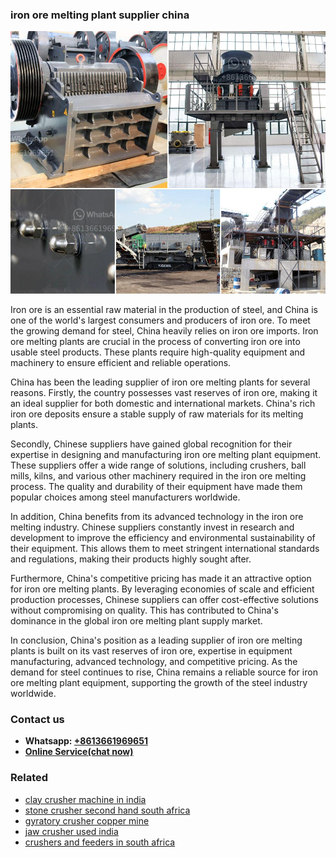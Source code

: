 <h3>iron ore melting plant supplier china</h3><img src='1704856670.jpg' alt=''><p>Iron ore is an essential raw material in the production of steel, and China is one of the world's largest consumers and producers of iron ore. To meet the growing demand for steel, China heavily relies on iron ore imports. Iron ore melting plants are crucial in the process of converting iron ore into usable steel products. These plants require high-quality equipment and machinery to ensure efficient and reliable operations.</p><p>China has been the leading supplier of iron ore melting plants for several reasons. Firstly, the country possesses vast reserves of iron ore, making it an ideal supplier for both domestic and international markets. China's rich iron ore deposits ensure a stable supply of raw materials for its melting plants.</p><p>Secondly, Chinese suppliers have gained global recognition for their expertise in designing and manufacturing iron ore melting plant equipment. These suppliers offer a wide range of solutions, including crushers, ball mills, kilns, and various other machinery required in the iron ore melting process. The quality and durability of their equipment have made them popular choices among steel manufacturers worldwide.</p><p>In addition, China benefits from its advanced technology in the iron ore melting industry. Chinese suppliers constantly invest in research and development to improve the efficiency and environmental sustainability of their equipment. This allows them to meet stringent international standards and regulations, making their products highly sought after.</p><p>Furthermore, China's competitive pricing has made it an attractive option for iron ore melting plants. By leveraging economies of scale and efficient production processes, Chinese suppliers can offer cost-effective solutions without compromising on quality. This has contributed to China's dominance in the global iron ore melting plant supply market.</p><p>In conclusion, China's position as a leading supplier of iron ore melting plants is built on its vast reserves of iron ore, expertise in equipment manufacturing, advanced technology, and competitive pricing. As the demand for steel continues to rise, China remains a reliable source for iron ore melting plant equipment, supporting the growth of the steel industry worldwide.</p><h3>Contact us</h3><ul><li><strong>Whatsapp:&nbsp;<a href="https://wa.me/8613661969651">+8613661969651</a></strong></li><li><a href="https://swt.shibang-china.com/?git&amp;zhl&amp;iron ore melting plant supplier china"><strong>Online Service(chat now)</strong></a></li></ul><h3>Related</h3><ul><li><a href='clay crusher machine in india.md'>clay crusher machine in india</a></li><li><a href='stone crusher second hand south africa.md'>stone crusher second hand south africa</a></li><li><a href='gyratory crusher copper mine.md'>gyratory crusher copper mine</a></li><li><a href='jaw crusher used india.md'>jaw crusher used india</a></li><li><a href='crushers and feeders in south africa.md'>crushers and feeders in south africa</a></li></ul>